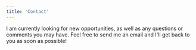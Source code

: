 ```yaml
---
title: 'Contact'
---
```


I am currently looking for new opportunities, as well as any questions or comments you may have. Feel free to send me an email and I'll get back to you as soon as possible!
